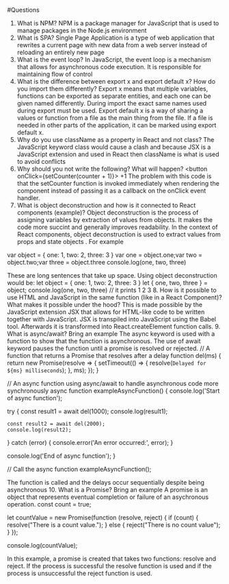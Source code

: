 #Questions

1. What is NPM?
NPM is a package manager for JavaScript that is used to manage packages in the Node.js environment
2. What is SPA?
Single Page Application is a type of web application that rewrites a current page with new data from a web server instead of reloading an entirely new page
3. What is the event loop?
In JavaScript, the event loop is a mechanism that allows for asynchronous code execution. It is responsible for maintaining flow of control
4. What is the difference between export x and export default x? How do you import them differently?
Export x means that multiple variables, functions can be exported as separate entities, and each one can be given named differently. During import the exact same names used during export must be used.
Export default x is a way of sharing a values or function from a file as the main thing from the file. If a file is needed in other parts of the application, it can be marked using export default x.
5. Why do you use className as a property in React and not class?
The JavaScript keyword class would cause a clash and because JSX is a JavaScript extension and used in React then className is what is used to avoid conflicts
6. Why should you not write the following? What will happen?
    <button onClick={setCounter(counter + 1)}> +1 </button>
The problem with this code is that the setCounter function is invoked immediately when rendering the component instead of passing it as a callback on the onClick event handler. 
7. What is object deconstruction and how is it connected to React components (example)?
Object deconstruction is the process of assigning variables by extraction of values from objects. It makes the code more succint and generally improves readability. In the context of React components, object deconstruction is used to extract values from props and state objects . For example

var object = { one: 1, two: 2, three: 3 }
var one = object.one;var two = object.two;var three = object.three
console.log(one, two, three)

These are long sentences that take up space. Using object deconstruction would be:
let object = { one: 1, two: 2, three: 3 }
let { one, two, three } = object;
console.log(one, two, three) // it prints 1 2 3
8. How is it possible to use HTML and JavaScript in the same function (like in a React Component)? What makes it possible under the hood?
This is made possible by the JavaScript extension JSX that allows for HTML-like code to be written together with JavaScript. JSX is transpiled into JavaScript using the Babel tool. Afterwards it is transformed into React.createElement function calls.
9. What is async/await? Bring an example
The async keyword is used with a function to show that the function is asynchronous. The use of await keyword pauses the function until a promise is resolved or rejected. // A function that returns a Promise that resolves after a delay
function del(ms) {
  return new Promise(resolve => {
    setTimeout(() => {
      resolve(`Delayed for ${ms} milliseconds`);
    }, ms);
  });
}

// An async function using async/await to handle asynchronous code more synchronously
async function exampleAsyncFunction() {
  console.log('Start of async function');
  
  try {
    const result1 = await del(1000);
    console.log(result1);

    const result2 = await del(2000);
    console.log(result2);
  } catch (error) {
    console.error('An error occurred:', error);
  }

  console.log('End of async function');
}

// Call the async function
exampleAsyncFunction();

The function is called and the delays occur sequentially despite being asynchronous
10. What is a Promise? Bring an example
A promise is an object that represents eventual completion or failure of an asychronous operation. 
const count = true;

let countValue = new Promise(function (resolve, reject) {
    if (count) {
        resolve("There is a count value.");
    } else {
        reject("There is no count value");
    }
});

console.log(countValue);

In this example, a promise is created that takes two functions: resolve and reject. If the process is successful the resolve function is used and if the process is unsuccessful the reject function is used.